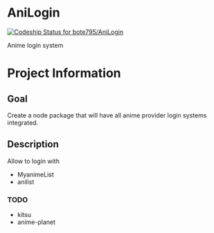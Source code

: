 # AniLogin   
[ ![Codeship Status for bote795/AniLogin](https://app.codeship.com/projects/ea530750-eb6e-0134-19b1-12840b09bc35/status?branch=master)](https://app.codeship.com/projects/208044)   

Anime login system
# Project Information
## Goal
Create a node package that will have all anime provider login systems integrated.

## Description
Allow to login with
 - MyanimeList 
 - anilist 
 

 ### TODO
 - kitsu
 - anime-planet 
